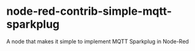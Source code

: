 # node-red-contrib-simple-mqtt-sparkplug
A node that makes it simple to implement MQTT Sparkplug in Node-Red 
